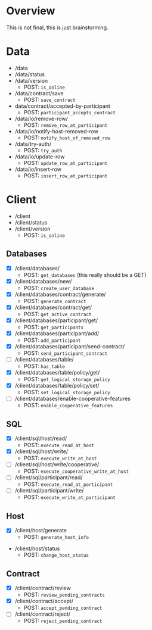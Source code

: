 # Overview

This is not final, this is just brainstorming.


# Data
- /data
- /data/status
- /data/version
    - POST: `is_online`
- /data/contract/save
    - POST: `save_contract`
- data/contract/accepted-by-participant
    - POST: `participant_accepts_contract`
- /data/io/remove-row/
    - POST: `remove_row_at_participant`
- /data/io/notify-host-removed-row
    - POST: `notify_host_of_removed_row`
- /data/try-auth/
    - POST: `try_auth`
- /data/io/update-row
    - POST: `update_row_at_participant`
- /data/io/insert-row
    - POST: `insert_row_at_participant`

# Client 
- /client
- /client/status
- /client/version
    - POST: `is_online`

## Databases 
- [X] /client/databases/
    - POST: `get_databases` (this really should be a GET)
- [X] /client/databases/new/
    - POST: `create_user_database`
- [X] /client/databases/contract/generate/
    - POST: `generate_contract`
- [X] /client/databases/contract/get/
    - POST: `get_active_contract`    
- [X] /client/databases/participant/get/
    - POST: `get_participants`    
- [X] /client/databases/participant/add/
    - POST: `add_participant`
- [X] /client/databases/participant/send-contract/
    - POST: `send_participant_contract`
- [ ] /client/databases/table/
    - POST: `has_table`
- [X] /client/databases/table/policy/get/
    - POST: `get_logical_storage_policy`
- [X] /client/databases/table/policy/set/
    - POST: `set_logical_storage_policy`
- [ ] /client/databases/enable-cooperative-features
    - POST: `enable_cooperative_features`

## SQL 
- [X] /client/sql/host/read/
    - POST: `execute_read_at_host`
- [X] /client/sql/host/write/
    - POST: `execute_write_at_host`
- [ ] /client/sql/host/write/cooperative/
    - POST: `execute_cooperative_write_at_host`
- [ ] /client/sql/participant/read/
    - POST: `execute_read_at_participant`
- [ ] /client/sql/participant/write/
    - POST: `execute_write_at_participant`

## Host 
- [X] /client/host/generate
    - POST: `generate_host_info`
- /client/host/status
    - POST: `change_host_status`    

## Contract
- [X] /client/contract/review
    - POST: `review_pending_contracts`
- [X] /client/contract/accept/
    - POST: `accept_pending_contract`
- [ ] /client/contract/reject/
    - POST: `reject_pending_contract`